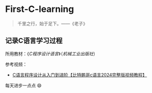 # First-C-learning
>千里之行，始于足下。——《老子》
## 记录C语言学习过程
所用教材：《*C程序设计语言*》（*机械工业出版社*）

参考视频：
-  [C语言程序设计从入门到进阶【比特鹏哥c语言2024完整版视频教程】](https://www.bilibili.com/video/BV1Vm4y1r7jY/?spm_id_from=333.1007.top_right_bar_window_custom_collection.content.click&vd_source=d15e840799a5d0b0a7d2af4e59531330)
 
 每天进步一点点 :smile: